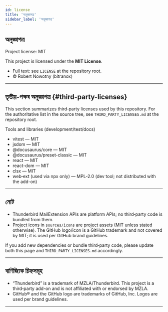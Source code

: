 ```yaml
---
id: license
title: 'অনুজ্ঞাপত্ৰ'
sidebar_label: 'অনুজ্ঞাপত্ৰ'
---
```


## অনুজ্ঞাপত্ৰ

Project license: MIT

This project is licensed under the **MIT License**.

- Full text: see `LICENSE` at the repository root.
- © Robert Nowotny (bitranox)

---

## তৃতীয়‑পক্ষৰ অনুজ্ঞাপত্ৰ {#third-party-licenses}

This section summarizes third‑party licenses used by this repository. For the
authoritative list in the source tree, see `THIRD_PARTY_LICENSES.md` at the
repository root.

Tools and libraries (development/test/docs)

- vitest — MIT
- jsdom — MIT
- @docusaurus/core — MIT
- @docusaurus/preset-classic — MIT
- react — MIT
- react-dom — MIT
- clsx — MIT
- web‑ext (used via npx only) — MPL‑2.0 (dev tool; not distributed with the add-on)

---

## নোট

- Thunderbird MailExtension APIs are platform APIs; no third‑party code is bundled from them.
- Project icons in `sources/icons` are project assets (MIT unless stated otherwise). The GitHub logo/icon is a GitHub trademark and not covered by MIT; it is used per GitHub brand guidelines.

If you add new dependencies or bundle third‑party code, please update both this
page and `THIRD_PARTY_LICENSES.md` accordingly.

---

## বাণিজ্যিক চিহ্নসমূহ

- “Thunderbird” is a trademark of MZLA/Thunderbird. This project is a third‑party add-on and is not affiliated with or endorsed by MZLA.
- GitHub® and the GitHub logo are trademarks of GitHub, Inc. Logos are used per brand guidelines.

---
